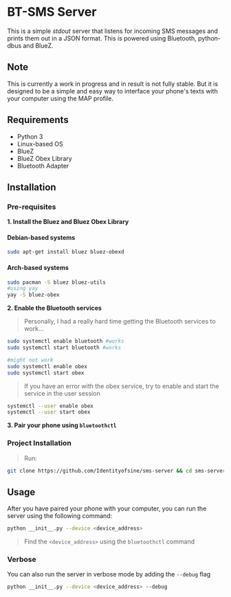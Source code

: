 # BT-SMS Server 

This is a simple *stdout* server that listens for incoming SMS messages and prints them out in a JSON format. This is powered using Bluetooth, python-dbus and BlueZ. 

## Note

This is currently a work in progress and in result is not fully stable. But it is designed to be a simple and easy way to interface your phone's texts with your computer using the MAP profile.

## Requirements
- Python 3
- Linux-based OS
- BlueZ
- BlueZ Obex Library
- Bluetooth Adapter

## Installation

### Pre-requisites

**1. Install the Bluez and Bluez Obex Library**

#### Debian-based systems
```bash
sudo apt-get install bluez bluez-obexd
```

#### Arch-based systems
```bash
sudo pacman -S bluez bluez-utils
#using yay
yay -S bluez-obex
```

**2. Enable the Bluetooth services**

> Personally, I had a really hard time getting the Bluetooth services to work...

```bash
sudo systemctl enable bluetooth #works
sudo systemctl start bluetooth #works

#might not work
sudo systemctl enable obex 
sudo systemctl start obex
```

> If you have an error with the obex service, try to enable and start the service in the user session
```bash
systemctl --user enable obex
systemctl --user start obex
```

**3. Pair your phone using `bluetoothctl`**

### Project Installation 

> Run:
```bash
git clone https://github.com/Identityofsine/sms-server && cd sms-server && pip install -r requirements.txt 
```

## Usage

After you have paired your phone with your computer, you can run the server using the following command:

```bash
python __init__.py --device <device_address>
```

> Find the `<device_address>` using the `bluetoothctl` command

### Verbose

You can also run the server in verbose mode by adding the `--debug` flag

```bash
python __init__.py --device <device_address> --debug
```
